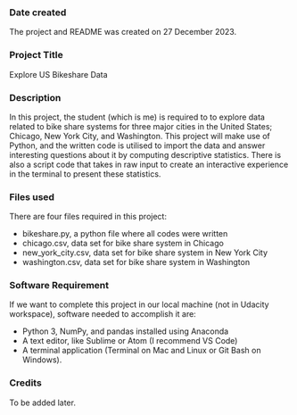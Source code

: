 ### Date created
The project and README was created on 27 December 2023.

### Project Title
Explore US Bikeshare Data

### Description
In this project, the student (which is me) is required to to explore data related to bike share systems for three major cities in the United States; Chicago, New York City, and Washington. This project will make use of Python, and the written code is utilised to import the data and answer interesting questions about it by computing descriptive statistics. There is also a script code that takes in raw input to create an interactive experience in the terminal to present these statistics.

### Files used
There are four files required in this project:
* bikeshare.py, a python file where all codes were written
* chicago.csv, data set for bike share system in Chicago
* new_york_city.csv, data set for bike share system in New York City
* washington.csv, data set for bike share system in Washington

### Software Requirement
If we want to complete this project in our local machine (not in Udacity workspace), software needed to accomplish it are:
* Python 3, NumPy, and pandas installed using Anaconda
* A text editor, like Sublime or Atom (I recommend VS Code)
* A terminal application (Terminal on Mac and Linux or Git Bash on Windows).

### Credits
To be added later.


